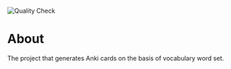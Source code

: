![Quality Check](https://github.com/tomkoptel/anki-funeasylearn/actions/workflows/check.yml/badge.svg)

# About
The project that generates Anki cards on the basis of vocabulary word set.
